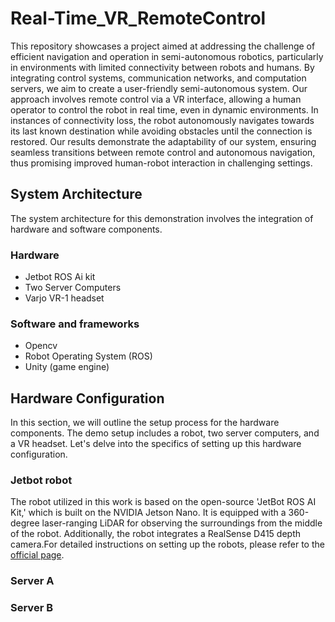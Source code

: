 # Real-Time_VR_RemoteControl
This repository showcases a project aimed at addressing the challenge of efficient navigation and operation in semi-autonomous robotics, particularly in environments with limited connectivity between robots and humans. By integrating control systems, communication networks, and computation servers, we aim to create a user-friendly semi-autonomous system. Our approach involves remote control via a VR interface, allowing a human operator to control the robot in real time, even in dynamic environments. In instances of connectivity loss, the robot autonomously navigates towards its last known destination while avoiding obstacles until the connection is restored. Our results demonstrate the adaptability of our system, ensuring seamless transitions between remote control and autonomous navigation, thus promising improved human-robot interaction in challenging settings.

## System Architecture
The system architecture for this demonstration involves the integration of hardware and software components.

### Hardware
- Jetbot ROS Ai kit ​
- Two Server Computers
- Varjo VR-1 headset

### Software and frameworks​
- Opencv​
- Robot Operating System​ (ROS)
- Unity (game engine)
  
## Hardware Configuration
In this section, we will outline the setup process for the hardware components. The demo setup includes a robot, two server computers, and a VR headset. Let's delve into the specifics of setting up this hardware configuration.
### Jetbot robot
The robot utilized in this work is based on the open-source 'JetBot ROS AI Kit,' which is built on the NVIDIA Jetson Nano. It is equipped with a 360-degree laser-ranging LiDAR for observing the surroundings from the middle of the robot. Additionally, the robot integrates a RealSense D415 depth camera.For detailed instructions on setting up the robots, please refer to the [official page](https://www.waveshare.com/wiki/JetBot_ROS_AI_Kit).
### Server A
### Server B
